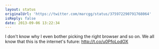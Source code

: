 ```yaml
---
layout: status
originalUrl: 'https://twitter.com/marcgg/status/375972290791768064'
isReply: false
date: 2013-09-06 13:22:34
---
```


I don't know why I even bother picking the right browser and so on. We all know that this is the internet's future: http://t.co/u0PfoLodOX
